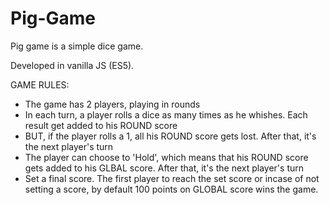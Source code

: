 # Pig-Game
Pig game is a simple dice game.

Developed in vanilla JS (ES5). 


GAME RULES: 

- The game has 2 players, playing in rounds
- In each turn, a player rolls a dice as many times as he whishes. Each result get added to his ROUND score
- BUT, if the player rolls a 1, all his ROUND score gets lost. After that, it's the next player's turn
- The player can choose to 'Hold', which means that his ROUND score gets added to his GLBAL score. After that, it's the next player's turn
- Set a final score. The first player to reach the set score or incase of not setting a score, by default 100 points on GLOBAL score wins the game.


